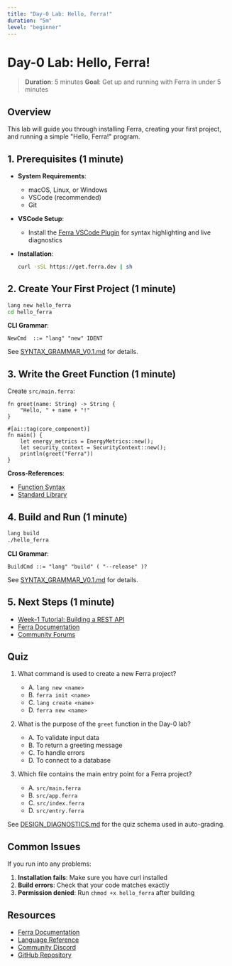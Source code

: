 ```yaml
---
title: "Day-0 Lab: Hello, Ferra!"
duration: "5m"
level: "beginner"
---
```


# Day-0 Lab: Hello, Ferra!

> **Duration**: 5 minutes
> **Goal**: Get up and running with Ferra in under 5 minutes

## Overview

This lab will guide you through installing Ferra, creating your first project, and running a simple "Hello, Ferra!" program.

## 1. Prerequisites (1 minute)

*   **System Requirements**:
    *   macOS, Linux, or Windows
    *   VSCode (recommended)
    *   Git

*   **VSCode Setup**:
    *   Install the [Ferra VSCode Plugin](../../reference/VSCODE_PLUGIN_ALPHA_SPEC.md) for syntax highlighting and live diagnostics

*   **Installation**:
    ```bash
    curl -sSL https://get.ferra.dev | sh
    ```

## 2. Create Your First Project (1 minute)

```bash
lang new hello_ferra
cd hello_ferra
```

**CLI Grammar**:
```ebnf
NewCmd  ::= "lang" "new" IDENT
```
See [SYNTAX_GRAMMAR_V0.1.md](../../reference/SYNTAX_GRAMMAR_V0.1.md) for details.

## 3. Write the Greet Function (1 minute)

Create `src/main.ferra`:
```ferra
fn greet(name: String) -> String {
    "Hello, " + name + "!"
}

#[ai::tag(core_component)]
fn main() {
    let energy_metrics = EnergyMetrics::new();
    let security_context = SecurityContext::new();
    println(greet("Ferra"))
}
```

**Cross-References**:
- [Function Syntax](../../reference/SYNTAX_GRAMMAR_V0.1.md)
- [Standard Library](../../reference/STDLIB_CORE_V0.1.md)

## 4. Build and Run (1 minute)

```bash
lang build
./hello_ferra
```

**CLI Grammar**:
```ebnf
BuildCmd ::= "lang" "build" ( "--release" )?
```
See [SYNTAX_GRAMMAR_V0.1.md](../../reference/SYNTAX_GRAMMAR_V0.1.md) for details.

## 5. Next Steps (1 minute)

*   [Week-1 Tutorial: Building a REST API](../week-1/rest_api.md)
*   [Ferra Documentation](../../reference/)
*   [Community Forums](https://community.ferra.dev)

## Quiz

1. What command is used to create a new Ferra project?
   - A. `lang new <name>`
   - B. `ferra init <name>`
   - C. `lang create <name>`
   - D. `ferra new <name>`

2. What is the purpose of the `greet` function in the Day-0 lab?
   - A. To validate input data
   - B. To return a greeting message
   - C. To handle errors
   - D. To connect to a database

3. Which file contains the main entry point for a Ferra project?
   - A. `src/main.ferra`
   - B. `src/app.ferra`
   - C. `src/index.ferra`
   - D. `src/entry.ferra`

See [DESIGN_DIAGNOSTICS.md](../../reference/DESIGN_DIAGNOSTICS.md) for the quiz schema used in auto-grading.

## Common Issues

If you run into any problems:

1. **Installation fails**: Make sure you have curl installed
2. **Build errors**: Check that your code matches exactly
3. **Permission denied**: Run `chmod +x hello_ferra` after building

## Resources

- [Ferra Documentation](https://docs.ferra.dev)
- [Language Reference](../../reference/README.md)
- [Community Discord](https://discord.gg/ferra)
- [GitHub Repository](https://github.com/ferra-lang/ferra) 
